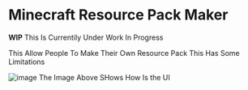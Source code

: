 # Minecraft Resource Pack Maker

**WIP**
This Is Currentily Under Work In Progress

This Allow People To Make Their Own Resource Pack
This Has Some Limitations

![image](https://github.com/DEMnetwork/minecraft_resource_pack_maker/assets/105674889/b0d1facf-92f7-4c3e-bbd5-44ab4d5a9cb9)
The Image Above SHows How Is the UI
